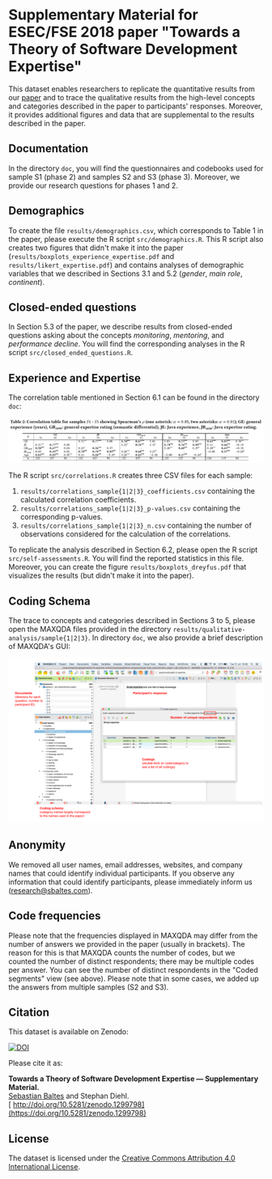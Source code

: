 # Supplementary Material for ESEC/FSE 2018 paper "Towards a Theory of Software Development Expertise"

This dataset enables researchers to replicate the quantitative results from our [paper](https://arxiv.org/abs/1807.06087) and to trace the qualitative results from the high-level concepts and categories described in the paper to participants' responses. Moreover, it provides additional figures and data that are supplemental to the results described in the paper.

## Documentation

In the directory `doc`, you will find the questionnaires and codebooks used for sample S1 (phase 2) and samples S2 and S3 (phase 3). Moreover, we provide our research questions for phases 1 and 2.

## Demographics

To create the file `results/demographics.csv`, which corresponds to Table 1 in the paper, please execute the R script `src/demographics.R`. This R script also creates two figures that didn't make it into the paper (`results/boxplots_experience_expertise.pdf` and `results/likert_expertise.pdf`) and contains analyses of demographic variables that we described in Sections 3.1 and 5.2 (*gender*, *main role*, *continent*).

## Closed-ended questions

In Section 5.3 of the paper, we describe results from closed-ended questions asking about the concepts *monitoring*,  *mentoring*, and *performance decline*. You will find the corresponding analyses in the R script `src/closed_ended_questions.R`.

## Experience and Expertise

The correlation table mentioned in Section 6.1 can be found in the directory `doc`:

![correlation table](doc/correlation-table.png)

The R script `src/correlations.R`  creates three CSV files for each sample:

1. `results/correlations_sample{1|2|3}_coefficients.csv` containing the calculated correlation coefficients.
2. `results/correlations_sample{1|2|3}_p-values.csv` containing the corresponding p-values.
3. `results/correlations_sample{1|2|3}_n.csv` containing the number of observations considered for the calculation of the correlations.

To replicate the analysis described in Section 6.2, please open the R script `src/self-assessments.R`. You will find the reported statistics in this file. Moreover, you can create the figure `results/boxplots_dreyfus.pdf` that visualizes the results (but didn't make it into the paper).

## Coding Schema

The trace to concepts and categories described in Sections 3 to 5, please open the MAXQDA files provided in the directory `results/qualitative-analysis/sample{1|2|3}`.
In directory `doc`, we also provide a brief description of MAXQDA's GUI:

![correlation table](doc/maxqda.png)

## Anonymity

We removed all user names, email addresses, websites, and company names that could identify individual participants. If you observe any information that could identify participants, please immediately inform us (research@sbaltes.com).

## Code frequencies

Please note that the frequencies displayed in MAXQDA may differ from the number of answers we provided in the paper (usually in brackets). The reason for this is that MAXQDA counts the number of codes, but we counted the number of distinct respondents; there may be multiple codes per answer. You can see the number of distinct respondents in the "Coded segments" view (see above). Please note that in some cases, we added up the answers from multiple samples (S2 and S3).

## Citation

This dataset is available on Zenodo:

[![DOI](https://zenodo.org/badge/DOI/10.5281/zenodo.1299798.svg)](https://doi.org/10.5281/zenodo.1299798)

Please cite it as:

**Towards a Theory of Software Development Expertise — Supplementary Material.**<br/>
<u>Sebastian Baltes</u> and Stephan Diehl.<br/>
[<i class="fas fa-fw fa-external-link-alt" aria-hidden="true"></i> http://doi.org/10.5281/zenodo.1299798](https://doi.org/10.5281/zenodo.1299798)

## License

The dataset is licensed under the <a rel="license" href="http://creativecommons.org/licenses/by/4.0/">Creative Commons Attribution 4.0 International License</a>.
